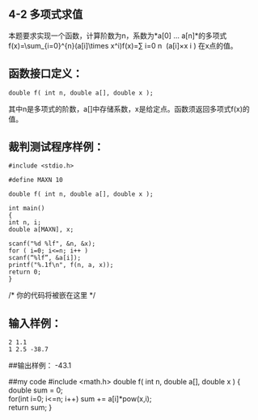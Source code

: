 ## 4-2 多项式求值   
本题要求实现一个函数，计算阶数为n，系数为*a[0] ... a[n]*的多项式f(x)=\sum_{i=0}^{n}(a[i]\times x^i)f(x)=∑
​i=0
​n
​​ (a[i]×x
​i
​​ ) 在x点的值。

## 函数接口定义： ##
    
    double f( int n, double a[], double x );
其中n是多项式的阶数，a[]中存储系数，x是给定点。函数须返回多项式f(x)的值。

## 裁判测试程序样例： ##

    #include <stdio.h>
    
    #define MAXN 10
    
    double f( int n, double a[], double x );
    
    int main()
    {
    int n, i;
    double a[MAXN], x;
    				
    scanf("%d %lf", &n, &x);
    for ( i=0; i<=n; i++ )
    scanf(“%lf”, &a[i]);
    printf("%.1f\n", f(n, a, x));
    return 0;
    }

/* 你的代码将被嵌在这里 */
## 输入样例： ##
    2 1.1
    1 2.5 -38.7
##输出样例：
	-43.1
    

##my code 
	#include <math.h>
	double f( int n, double a[], double x )
	{
	    double sum = 0;   
	    for(int i=0; i<=n; i++)
	    	sum += a[i]*pow(x,i);          
	    return sum;
	}
